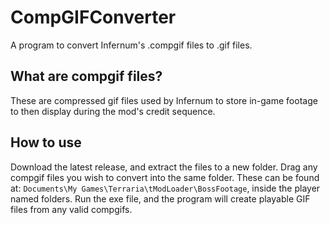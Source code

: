 # CompGIFConverter
A program to convert Infernum's .compgif files to .gif files.

## What are compgif files?
These are compressed gif files used by Infernum to store in-game footage to then display during the mod's credit sequence.

## How to use
Download the latest release, and extract the files to a new folder. Drag any compgif files you wish to convert into the same folder. These can be found at: ``Documents\My Games\Terraria\tModLoader\BossFootage``, inside the player named folders. Run the exe file, and the program will create playable GIF files from any valid compgifs.
